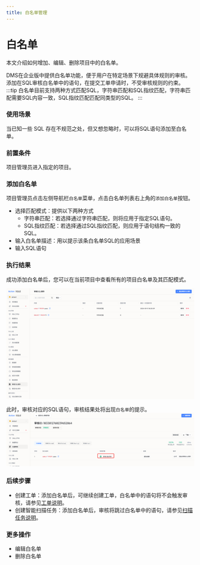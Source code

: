 ```yaml
---
title: 白名单管理
---
```


# 白名单
本文介绍如何增加、编辑、删除项目中的白名单。

DMS在企业版中提供白名单功能，便于用户在特定场景下规避具体规则的审核。添加在SQL审核白名单中的语句，在提交工单申请时，不受审核规则的约束。
:::tip
白名单目前支持两种方式匹配SQL，字符串匹配和SQL指纹匹配，字符串匹配需要SQL内容一致，SQL指纹匹配匹配同类型的SQL。
:::
    

### 使用场景
当已知一些 SQL 存在不规范之处，但又想忽略时，可以将SQL语句添加至白名单。

### 前置条件
项目管理员进入指定的项目。

### 添加白名单
项目管理员点击左侧导航栏`白名单`菜单，点击白名单列表右上角的`添加白名单`按钮。
* 选择匹配模式：提供以下两种方式
    * 字符串匹配：若选择通过字符串匹配，则将应用于指定SQL语句。
    * SQL指纹匹配：若选择通过SQL指纹匹配，则应用于语句结构一致的SQL。
* 输入白名单描述：用以提示该条白名单SQL的应用场景
* 输入SQL语句

### 执行结果
成功添加白名单后，您可以在当前项目中查看所有的项目白名单及其匹配模式。

![whitelist](img/whitelist.png)

此时，审核对应的SQL语句，审核结果处将出现`白名单`的提示。
![whitelist](img/whitelistresult.png)


### 后续步骤
* 创建工单：添加白名单后，可继续创建工单，白名单中的语句将不会触发审核，请参见[工单说明](../project/workflow/intro.md)。
* 创建智能扫描任务：添加白名单后，审核将跳过白名单中的语句，请参见[扫描任务说明](../project/audit_task/intro.md)。


### 更多操作
* 编辑白名单
* 删除白名单





